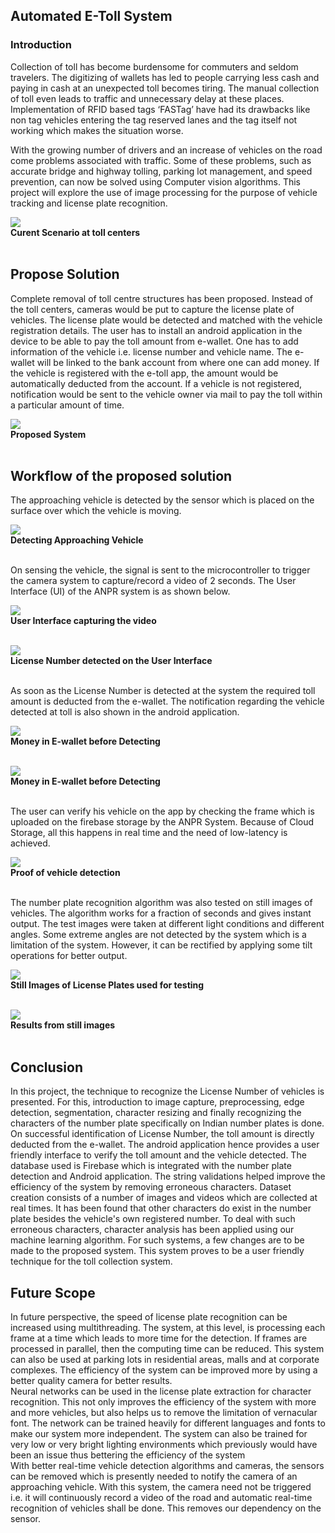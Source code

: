 ## Automated E-Toll System

### Introduction

<p>Collection of toll has become burdensome for commuters and seldom travelers. The digitizing of wallets has led to people carrying less cash and paying in cash at an unexpected toll becomes tiring. The manual collection of toll even leads to traffic and unnecessary delay at these places. Implementation of RFID based tags ‘FASTag’ have had its drawbacks like non tag vehicles entering the tag reserved lanes and the tag itself not working which makes the situation worse. </p>
<p>With the growing number of drivers and an increase of vehicles on the road come problems associated with traffic. Some of these problems, such as accurate bridge and highway tolling, parking lot management, and speed prevention, can now be solved using Computer vision algorithms. This project will explore the use of image processing for the purpose of vehicle tracking and license plate recognition.</p>

<img src="./assets/current_toll_centers.png"></img> <br>
<b> Curent Scenario at toll centers </b>
<br>
<br>


## Propose Solution

<p>Complete removal of toll centre structures has been proposed. Instead of the toll centers, cameras would be put to capture the license plate of vehicles. The license plate would be detected and matched with the vehicle registration details. The user has to install an android application in the device to be able to pay the toll amount from e-wallet. One has to add information of the vehicle i.e. license number and vehicle name. The e-wallet will be linked to the bank account from where one can add money. If the vehicle is registered with the e-toll app, the amount would be automatically deducted from the account. If a vehicle is not registered, notification would be sent to the vehicle owner via mail to pay the toll within a particular amount of time.</p>

<img src="./assets/proposed_system.png"></img> <br>
<b> Proposed System </b>
<br>
<br>

## Workflow of the proposed solution

<p>The approaching vehicle is detected by the sensor which is placed on the surface over which the vehicle is moving.<p>

<img src="./assets/detecting_approaching_vehicle.png"></img> <br>
<b> Detecting Approaching Vehicle </b>
<br>
<br>

<p>On sensing the vehicle, the signal is sent to the microcontroller to trigger the camera system to capture/record a video of 2 seconds. The User Interface (UI) of the ANPR system is as shown below.</p>

<img src="./assets/video_capture.png"></img> <br>
<b> User Interface capturing the video </b>
<br>
<br>

<img src="./assets/license_plate_detection.png"></img> <br>
<b> License Number detected on the User Interface </b>
<br>
<br>

<p>As soon as the License Number is detected at the system the required toll amount is deducted from the e-wallet. The notification regarding the vehicle detected at toll is also shown in the android application.</p>

<img src="./assets/e-wallet_money.png"></img> <br>
<b> Money in E-wallet before Detecting </b>
<br>
<br>


<img src="./assets/money_after_detecting.png"></img> <br>
<b> Money in E-wallet before Detecting </b>
<br>
<br>

<p>The user can verify his vehicle on the app by checking the frame which is uploaded on the firebase storage by the ANPR System. Because of Cloud Storage, all this happens in real time and the need of low-latency is achieved.</p>
<img src="./assets/vehicle_detection_proof.png"></img> <br>
<b> Proof of vehicle detection </b>
<br>
<br>


<p>The number plate recognition algorithm was also tested on still images of vehicles. The algorithm works for a fraction of seconds and gives instant output. The test images were taken at different light conditions and different angles. Some extreme angles are not detected by the system which is a limitation of the system. However, it can be rectified by applying some tilt operations for better output.</p>

<img src="./assets/sample_images.png"></img> <br>
<b> Still Images of License Plates used for testing </b>
<br>
<br>

<img src="./assets/results_sample_images.png"></img> <br>
<b> Results from still images </b>
<br>
<br>

## Conclusion

In this project, the technique to recognize the License Number of vehicles is presented. For this, introduction to image capture, preprocessing, edge detection, segmentation, character resizing and finally recognizing the characters of the number plate specifically on Indian number plates is done. On successful identification of License Number, the toll amount is directly deducted from the e-wallet. The android application hence provides a user friendly interface to verify the toll amount and the vehicle detected. The database used is Firebase which is integrated with the number plate detection and Android application. The string validations helped improve the efficiency of the system by removing erroneous characters. Dataset creation consists of a number of images and videos which are collected at real times. It has been found that other characters do exist in the number plate besides the vehicle's own registered number. To deal with such erroneous characters, character analysis has been applied using our machine learning algorithm. For such systems, a few changes are to be made to the proposed system. This system proves to be a user friendly technique for the toll collection system.

## Future Scope

In future perspective, the speed of license plate recognition can be increased using multithreading. The system, at this level, is processing each frame at a time which leads to more time for the detection. If frames are processed in parallel, then the computing time can be reduced. This system can also be used at parking lots in residential areas, malls and at corporate complexes. The efficiency of the system can be improved more by using a better quality camera for better results. <br>
Neural networks can be used in the license plate extraction for character recognition. This not only improves the efficiency of the system with more and more vehicles, but also helps us to remove the limitation of vernacular font. The network can be trained heavily for different languages and fonts to make our system more independent. The system can also be trained for very low or very bright lighting environments which previously would have been an issue thus
bettering the efficiency of the system <br>
With better real-time vehicle detection algorithms and cameras, the sensors can be removed which is presently needed to notify the camera of an approaching vehicle. With this system, the camera need not be triggered i.e. it will continuously record a video of the road and automatic real-time recognition of vehicles shall be done. This removes our dependency on the sensor.